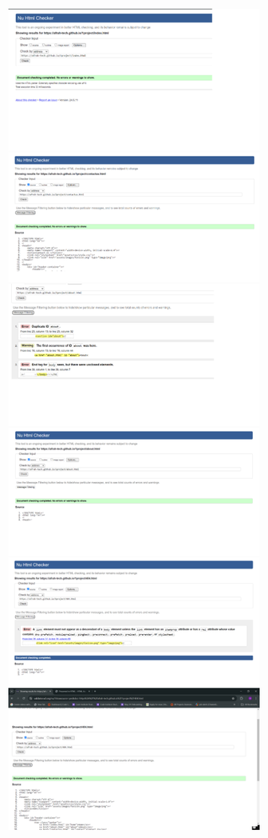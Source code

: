 ![](READMEimages/indexchecker.png)
![](READMEimages/contactuspagechecker.png)
![](READMEimages/aboutpagecheckebefore.png)
![](READMEimages/aboutpageaftercheck.png)
![](READMEimages/404pagecheckerberfore.png)
![](READMEimages/404pagecheckerafter.png)

